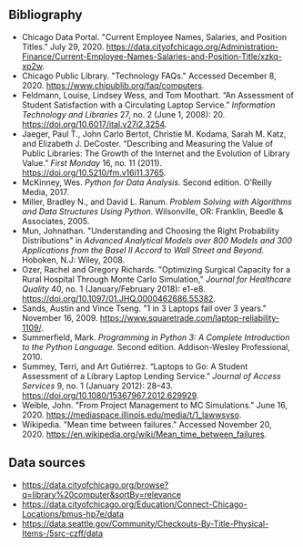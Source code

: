 ## Bibliography

- Chicago Data Portal. "Current Employee Names, Salaries, and Position Titles." July 29, 2020. https://data.cityofchicago.org/Administration-Finance/Current-Employee-Names-Salaries-and-Position-Title/xzkq-xp2w.
- Chicago Public Library. "Technology FAQs." Accessed December 8, 2020. https://www.chipublib.org/faq/computers. 
- Feldmann, Louise, Lindsey Wess, and Tom Moothart. “An Assessment of Student Satisfaction with a Circulating Laptop Service.” *Information Technology and Libraries* 27, no. 2 (June 1, 2008): 20. https://doi.org/10.6017/ital.v27i2.3254.
- Jaeger, Paul T., John Carlo Bertot, Christie M. Kodama, Sarah M. Katz, and Elizabeth J. DeCoster. “Describing and Measuring the Value of Public Libraries: The Growth of the Internet and the Evolution of Library Value.” *First Monday* 16, no. 11 (2011). https://doi.org/10.5210/fm.v16i11.3765. 
- McKinney, Wes. *Python for Data Analysis.* Second edition. O’Reilly Media, 2017.
- Miller, Bradley N., and David L. Ranum. *Problem Solving with Algorithms and Data Structures Using Python*. Wilsonville, OR: Franklin, Beedle & Associates, 2005.
- Mun, Johnathan. "Understanding and Choosing the Right Probability Distributions" in *Advanced Analytical Models over 800 Models and 300 Applications from the Basel II Accord to Wall Street and Beyond.* Hoboken, N.J: Wiley, 2008.
- Ozer, Rachel and Gregory Richards. "Optimizing Surgical Capacity for a Rural Hospital Through Monte Carlo Simulation," *Journal for Healthcare Quality* 40, no. 1 (January/February 2018): e1-e8. https://doi.org/10.1097/01.JHQ.0000462686.55382. 
- Sands, Austin and Vince Tseng. "1 in 3 Laptops fail over 3 years." November 16, 2009. https://www.squaretrade.com/laptop-reliability-1109/.
- Summerfield, Mark. *Programming in Python 3: A Complete Introduction to the Python Language.* Second edition. Addison-Wesley Professional, 2010.
- Summey, Terri, and Art Gutiérrez. “Laptops to Go: A Student Assessment of a Library Laptop Lending Service.” *Journal of Access Services* 9, no. 1 (January 2012): 28–43. https://doi.org/10.1080/15367967.2012.629929.
- Weible, John. "From Project Management to MC Simulations." June 16, 2020. https://mediaspace.illinois.edu/media/t/1_lawwsyso.
- Wikipedia. "Mean time between failures." Accessed November 20, 2020. https://en.wikipedia.org/wiki/Mean_time_between_failures.

## Data sources

- https://data.cityofchicago.org/browse?q=library%20computer&sortBy=relevance
- https://data.cityofchicago.org/Education/Connect-Chicago-Locations/bmus-hp7e/data
- https://data.seattle.gov/Community/Checkouts-By-Title-Physical-Items-/5src-czff/data
